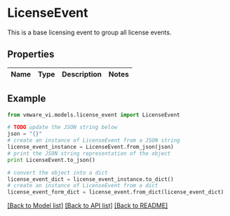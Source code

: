 # LicenseEvent

This is a base licensing event to group all license events. 

## Properties
Name | Type | Description | Notes
------------ | ------------- | ------------- | -------------

## Example

```python
from vmware_vi.models.license_event import LicenseEvent

# TODO update the JSON string below
json = "{}"
# create an instance of LicenseEvent from a JSON string
license_event_instance = LicenseEvent.from_json(json)
# print the JSON string representation of the object
print LicenseEvent.to_json()

# convert the object into a dict
license_event_dict = license_event_instance.to_dict()
# create an instance of LicenseEvent from a dict
license_event_form_dict = license_event.from_dict(license_event_dict)
```
[[Back to Model list]](../README.md#documentation-for-models) [[Back to API list]](../README.md#documentation-for-api-endpoints) [[Back to README]](../README.md)


